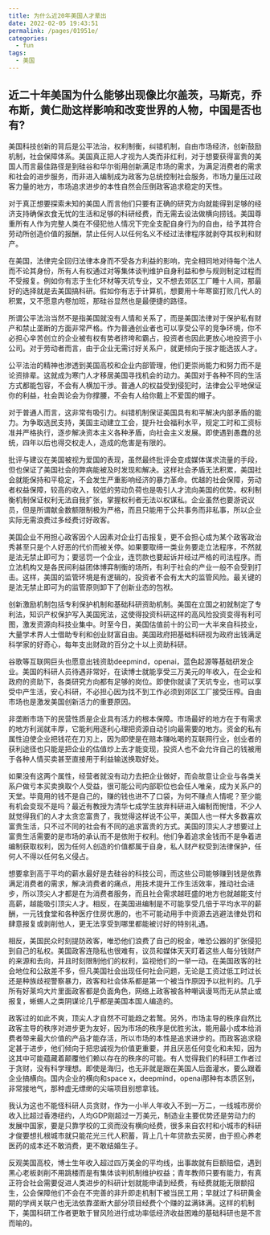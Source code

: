 ```yaml
---
title: 为什么近20年美国人才辈出
date: 2022-02-05 19:43:51
permalink: /pages/01951e/
categories:
  - fun
tags:
  - 美国
---
```

## 近二十年美国为什么能够出现像比尔盖茨，马斯克，乔布斯，黄仁勋这样影响和改变世界的人物，中国是否也有?

美国科技创新的背后是公平法治，权利制衡，纠错机制，自由市场经济，创新鼓励机制，社会保障体系。美国真正把人才视为人类而非红利，对于想要获得富贵的美国人而言最佳路径是到硅谷和华尔街用创新满足市场的需求，为满足消费者的需求和社会的进步服务，而非进入编制成为政客为总统控制社会服务，市场力量压过政客力量的地方，市场追求进步的本性自然会压倒政客追求稳定的天性。

对于真正想要探索未知的美国人而言他们只要有正确的研究方向就能得到足够的经济支持确保衣食无忧的生活和足够的科研经费，而无需去设法做横向捞钱。美国尊重所有人作为完整人类在不侵犯他人情况下完全支配自身行为的自由，给予其符合劳动所创造价值的报酬，禁止任何人以任何名义不经过法律程序就剥夺其权利和财产。

在美国，法律完全回归法律本身而不受各方利益的影响，完全相同地对待每个法人而不论其身份，所有人有权通过对等集体谈判维护自身利益和参与规则制定过程而不受报复。例如你有志于生化环材等天坑专业，又不想去郊区工厂睡十人间，那最好的选择就是去美国搞科研。假如你有志于计算机，想要用十年寒窗打败几代人的积累，又不愿意内卷加班，那硅谷显然也是最便捷的路径。

所谓公平法治当然不是指美国就没有人情和关系了，而是美国法律对于保护私有财产和禁止垄断的方面非常严格。作为普通创业者也可以享受公平的竞争环境，你不必担心辛苦创立的企业被有权有势者挤垮和霸占，投资者也因此更放心地投资于小公司。对于劳动者而言，由于企业无需讨好关系户，就更倾向于按才能选拔人才。

公平法治的精神也渗透到美国高校和企业内部管理，他们更崇尚能力和努力而不是论资排辈。这就成为寒门人才移居美国寻找机会的动力。美国对于各种不同的生活方式都能包容，不会有人横加干涉。普通人的权益受到侵犯时，法律会公平地保证你的利益，社会舆论会为你撑腰，不会有人给你戴上不爱国的帽子。

对于普通人而言，这非常有吸引力。纠错机制保证美国具有和平解决内部矛盾的能力。为争取选民支持，美国主动建立工会，提升社会福利水平，规定工时和工资标准并严格执行，逐步解决资本主义各种矛盾，向社会主义发展。即使遇到愚蠢的总统，四年以后也得交权走人，造成的危害是有限的。

批评与建议在美国被视为爱国的表现，虽然最终批评会变成媒体谋求流量的手段，但也保证了美国社会的弊病能被及时发现和解决。这样社会矛盾无法积累，美国社会就能保持和平稳定，不会发生严重影响经济的暴力革命。优越的社会保障，劳动者权益保障，较高的收入，较低的劳动负荷也是吸引人才流向美国的优势。权利制衡机制保证权利无法自我扩张，掌握权利者无法以权谋私。企业虽然也要游说议员，但是所谓献金数额限制极为严格，而且只能用于公共事务而非私事，所以企业实际无需浪费过多经费讨好政客。

美国企业不用担心政客因个人因素对企业打击报复，更不会担心成为某个政客政治秀甚至只是个人好恶的代价而被关停。如果要取缔一类业务要走立法程序，不然就是法无禁止即可为；要惩罚一个企业，连罚款也要起诉并经过严格的司法程序。而立法机构又是各民间利益团体博弈制衡的场所，有利于社会的产业一般不会受到打击。这样，美国的监管环境是有逻辑的，投资者不会有太大的监管风险。最关键的是法无禁止即可为的监管原则卸下了创新业态的包袱。

创新激励机制包括专利保护机制和基础科研资助机制。美国在立国之初就制定了专利法，知识产权保护写入美国宪法，这使得投资科研这样的高风险投资变得有利可图，激发资源向科技业集中。时至今日，美国估值前十的公司一大半来自科技业，大量学术界人士借助专利和创业财富自由。美国政府把基础科研视为政府出钱满足科学家的好奇心，每年支出财政的百分之十以上资助科研。

谷歌等互联网巨头也愿意出钱资助deepmind，openai，蓝色起源等基础研发企业。美国的科研人员待遇非常好，在读博士就能享受三万美元的年收入，在企业和政府的资助下，各类研究方向都有足够的岗位。即使你就读了天坑专业，也可以享受中产生活，安心科研，不必担心因为找不到工作必须到郊区工厂接受压榨。自由市场也是激发美国创新活力的重要原因。

非垄断市场下的民营性质是企业具有活力的根本保障。市场最好的地方在于有需求的地方利润就丰厚，它能利用逐利心理把资源自动引向最需要的地方。资金的私有属性迫使企业把钱花在刀刃上，因为即使是在赔本赚吆喝的互联网行业，创业者的获利途径也只能是把企业的估值炒上去才能变现，投资人也不会允许自己的钱被用于各种人情买卖甚至直接用于利益输送换取好处。

如果没有这两个属性，经营者就没有动力去把企业做好，而会故意让企业与各类关系户做亏本买卖换取个人受益，很可能公司内部职位也会任人唯亲，成为关系户的天堂。毕竟用的钱不是自己的，赚的钱也进不了口袋，为何不赚点人情呢？至少能有机会变现不是吗？最近有教授为清华七成学生放弃科研进入编制而惋惜，不少人就觉得我们的人才太贪恋富贵了，我觉得这样说不公平，美国人也一样大多数喜欢富贵生活，只不过不同的社会有不同的追求富贵的方式。美国的顶尖人才想要过上富贵生活需要的是市场的承认而不是依附于权利。他们争着追求金钱而不是争着进编制获取权利，因为任何人创造的价值都属于自身，私人财产权受到法律保护，任何人不得以任何名义侵占。

想要拿到高于平均的薪水最好是去硅谷的科技公司，而这些公司能够赚到钱是依靠满足消费者的需求，解决消费者的痛点，用技术提升工作生活效率，推动社会进步，所以顶尖人才都是在为消费者服务，而且社会需求越旺盛的地方也就越能支付高薪，越能吸引顶尖人才。相反，在美国进编制是不可能享受几倍于平均水平的薪酬，一元钱食堂和各种医疗住房优惠的，也不可能动用手中资源去逃避法律处罚和肆意报复或剥削他人，更无法享受到哪里都能被讨好的特别礼遇。

相反，美国民众时刻提防政客，唯恐他们浪费了自己的税金，唯恐公器的扩张侵犯到自己的私权。美国政客连隐私也很难有，议员和媒体天天盯着这些人每分钱财产的来源和去向，并且时刻限制他们的权利，监视他们的一举一动。在美国政客的社会地位和公敌差不多，但凡美国社会出现任何社会问题，无论是工资过低工时过长还是种族歧视警察暴力，政客和社会体系都是第一个被当作原因予以批判的。几乎所有好莱坞大片里面政客都是负面角色，网络上政客被各种嘲讽谩骂而无从禁止或报复，蜥蜴人之类阴谋论几乎都是美国本国人编造的。

政客过的如此不爽，顶尖人才自然不可能趋之若鹜。另外，市场主导的秩序自然比政客主导的秩序对进步更为友好，因为市场的秩序是优胜劣汰，能用最小成本给消费者带来最大价值的产品才能存活，所以市场的本性是追求进步的。而政客追求稳定甚于进步，他们倾向于把忠诚视为价值更重要，并且厌恶任何变化和未知，因为这其中可能蕴藏着颠覆他们赖以存在的秩序的可能。有人觉得我们的科研工作者过于贪财，没有科学理想。即使是海归，也无非就是跟在美国人后面灌水，要么跟着企业搞横向。国内企业的横向和space x，deepmind，openai那种有本质区别，非常接地气，那种虚无缥缈的尖端项目别想拿钱。

我认为这也不能怪科研人员贪财，作为一小半人年收入不到一万二，一线城市房价收入比超过香港纽约，人均GDP刚超过一万美元，制造业主要优势还是劳动力的发展中国家，要是只靠学校的工资而没有横向经费，很多来自农村和小城市的科研才俊要想扎根城市就只能花光三代人积蓄，背上几十年贷款去买房，由于担心养老医药的成本还不敢消费，更不敢结婚生子。

反观美国高校，博士生年收入超过四万美金的平均线，出事故就有巨额赔偿，遇到黑心老板剥削不用跳楼而是有集体谈判机制维护权益；青年教师只要有能力，有真正符合社会需要促进人类进步的科研计划就能申请到经费，有经费就能无限额招生，公会保障他们不会在不完善的非升即走机制下被当民工用；早就过了科研黄金期的学阀关联户也无法依靠垄断大部分项目经费个个赚的盆满钵满。这样的机制下，美国科研工作者更敢于冒风险进行成功率低经济收益困难的基础科研也是不言而喻的。